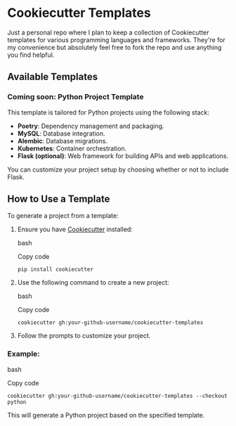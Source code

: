 # Cookiecutter Templates

Just a personal repo where I plan to keep a collection of Cookiecutter templates for various programming languages and frameworks. They're for my convenience but absolutely feel free to fork the repo and use anything you find helpful. 

## Available Templates

### Coming soon: Python Project Template

This template is tailored for Python projects using the following stack:

-   **Poetry**: Dependency management and packaging.
-   **MySQL**: Database integration.
-   **Alembic**: Database migrations.
-   **Kubernetes**: Container orchestration.
-   **Flask (optional)**: Web framework for building APIs and web applications.

You can customize your project setup by choosing whether or not to include Flask.

## How to Use a Template

To generate a project from a template:

1.  Ensure you have [Cookiecutter](https://cookiecutter.readthedocs.io/en/latest/installation.html) installed:
    
    bash
    
    Copy code
    
    `pip install cookiecutter` 
    
2.  Use the following command to create a new project:
    
    bash
    
    Copy code
    
    `cookiecutter gh:your-github-username/cookiecutter-templates` 
    
3.  Follow the prompts to customize your project.
    

### Example:

bash

Copy code

`cookiecutter gh:your-github-username/cookiecutter-templates --checkout python` 

This will generate a Python project based on the specified template.


